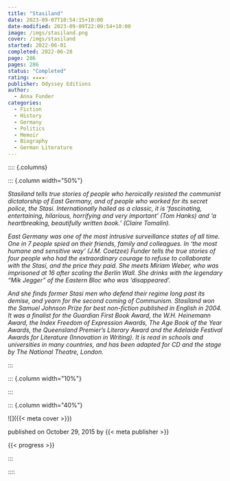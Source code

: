 ```yaml
---
title: "Stasiland"
date: 2023-09-07T10:54:15+10:00
date-modified: 2023-09-09T22:09:54+10:00
image: /imgs/stasiland.png
cover: /imgs/stasiland
started: 2022-06-01
completed: 2022-06-28
page: 286
pages: 286
status: "Completed"
rating: ★★★★☆
publisher: Odyssey Editions
author:
  - Anna Funder
categories:
  - Fiction
  - History
  - Germany
  - Politics
  - Memoir
  - Biography
  - German Literature
---
```


:::: {.columns}

::: {.column width="50%"}

_Stasiland tells true stories of people who heroically resisted the communist dictatorship of East Germany, and of people who worked for its secret police, the Stasi. Internationally hailed as a classic, it is ‘fascinating, entertaining, hilarious, horrifying and very important’ (Tom Hanks) and ‘a heartbreaking, beautifully written book.’ (Claire Tomalin)._

_East Germany was one of the most intrusive surveillance states of all time. One in 7 people spied on their friends, family and colleagues. In ‘the most humane and sensitive way’ (J.M. Coetzee) Funder tells the true stories of four people who had the extraordinary courage to refuse to collaborate with the Stasi, and the price they paid. She meets Miriam Weber, who was imprisoned at 16 after scaling the Berlin Wall. She drinks with the legendary “Mik Jegger” of the Eastern Bloc who was ‘disappeared’._

_And she finds former Stasi men who defend their regime long past its demise, and yearn for the second coming of Communism. Stasiland won the Samuel Johnson Prize for best non-fiction published in English in 2004. It was a finalist for the Guardian First Book Award, the W.H. Heinemann Award, the Index Freedom of Expression Awards, The Age Book of the Year Awards, the Queensland Premier’s Literary Award and the Adelaide Festival Awards for Literature (Innovation in Writing). It is read in schools and universities in many countries, and has been adapted for CD and the stage by The National Theatre, London._

:::

::: {.column width="10%"}
<!-- empty column to create gap -->
:::

::: {.column width="40%"}

![]({{< meta cover >}})

published on October 29, 2015 by {{< meta publisher >}}

{{< progress >}}

:::

::::
